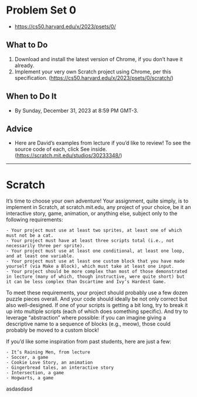 # Problem Set 0

- https://cs50.harvard.edu/x/2023/psets/0/

## What to Do

1. Download and install the latest version of Chrome, if you don’t have it already.
2. Implement your very own Scratch project using Chrome, per this specification. (https://cs50.harvard.edu/x/2023/psets/0/scratch/)

## When to Do It

- By Sunday, December 31, 2023 at 8:59 PM GMT-3.

## Advice

- Here are David’s examples from lecture if you’d like to review! To see the source code of each, click See inside. (https://scratch.mit.edu/studios/30233348/)

___

# Scratch

It’s time to choose your own adventure! Your assignment, quite simply, is to implement in Scratch, at scratch.mit.edu, any project of your choice, be it an interactive story, game, animation, or anything else, subject only to the following requirements:

    - Your project must use at least two sprites, at least one of which must not be a cat.
    - Your project must have at least three scripts total (i.e., not necessarily three per sprite).
    - Your project must use at least one conditional, at least one loop, and at least one variable.
    - Your project must use at least one custom block that you have made yourself (via Make a Block), which must take at least one input.
    - Your project should be more complex than most of those demonstrated in lecture (many of which, though instructive, were quite short) but it can be less complex than Oscartime and Ivy’s Hardest Game.

To meet these requirements, your project should probably use a few dozen puzzle pieces overall. And your code should ideally be not only correct but also well-designed. If one of your scripts is getting a bit long, try to break it up into multiple scripts (each of which does something specific). And try to leverage “abstraction” where possible: if you can imagine giving a descriptive name to a sequence of blocks (e.g., meow), those could probably be moved to a custom block!

If you’d like some inspiration from past students, here are just a few:
    
    - It’s Raining Men, from lecture
    - Soccer, a game
    - Cookie Love Story, an animation
    - Gingerbread tales, an interactive story
    - Intersection, a game
    - Hogwarts, a game

asdasdasd
